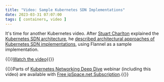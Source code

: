 ```yaml
---
title: "Video: Sample Kubernetes SDN Implementations"
date: 2023-03-31 07:07:00
tags: [ containers, video ]
---
```

It's time for another Kubernetes video. After 
[Stuart Charlton](https://www.ipspace.net/Author:Stuart_Charlton) explained the [Kubernetes SDN architecture](https://blog.ipspace.net/2023/02/video-kubernetes-sdn-architecture.html), he [described architectural approaches of Kubernetes SDN implementations](https://my.ipspace.net/bin/get/Kubernetes/2.2%20-%20Sample%20Kubernetes%20SDN%20Configurations.mp4?doccode=Kubernetes), using Flannel as a sample implementation.

{{<jump>}}[Watch the video](https://my.ipspace.net/bin/get/Kubernetes/2.2%20-%20Sample%20Kubernetes%20SDN%20Configurations.mp4?doccode=Kubernetes){{</jump>}}

{{<note info>}}Parts of [Kubernetes Networking Deep Dive](https://www.ipspace.net/Kubernetes_Networking_Deep_Dive) webinar (including this video) are available with [Free ipSpace.net Subscription](https://www.ipspace.net/Subscription/Free).{{</note>}}
